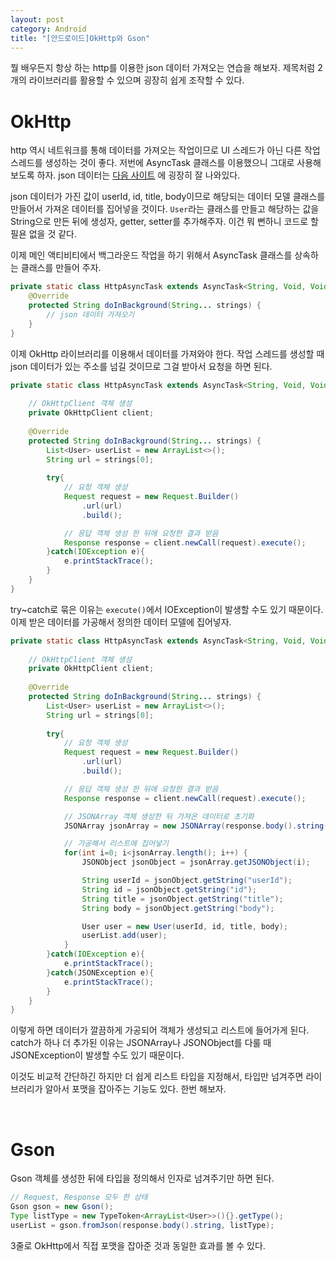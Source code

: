 ```yaml
---
layout: post
category: Android
title: "[안드로이드]OkHttp와 Gson"
---
```


뭘 배우든지 항상 하는 http를 이용한 json 데이터 가져오는 연습을 해보자. 제목처럼 2개의 라이브러리를 활용할 수 있으며 굉장히 쉽게 조작할 수 있다.

# OkHttp

http 역시 네트워크를 통해 데이터를 가져오는 작업이므로 UI 스레드가 아닌 다른 작업 스레드를 생성하는 것이 좋다. 저번에 AsyncTask 클래스를 이용했으니 그대로 사용해보도록 하자. json 데이터는 [다음 사이트](https://jsonplaceholder.typicode.com/posts) 에 굉장히 잘 나와있다.

json 데이터가 가진 값이 userId, id, title, body이므로 해당되는 데이터 모델 클래스를 만들어서 가져온 데이터를 집어넣을 것이다. `User`라는 클래스를 만들고 해당하는 값을 String으로 만든 뒤에 생성자, getter, setter를 추가해주자. 이건 뭐 뻔하니 코드로 할 필욘 없을 것 같다.

이제 메인 액티비티에서 백그라운드 작업을 하기 위해서 AsyncTask 클래스를 상속하는 클래스를 만들어 주자.

```java
private static class HttpAsyncTask extends AsyncTask<String, Void, Void> {
    @Override
    protected String doInBackground(String... strings) {
        // json 데이터 가져오기
    }
}
```

이제 OkHttp 라이브러리를 이용해서 데이터를 가져와야 한다. 작업 스레드를 생성할 때 json 데이터가 있는 주소를 넘길 것이므로 그걸 받아서 요청을 하면 된다.

```java
private static class HttpAsyncTask extends AsyncTask<String, Void, Void> {
    
    // OkHttpClient 객체 생성
    private OkHttpClient client;
    
    @Override
    protected String doInBackground(String... strings) {
        List<User> userList = new ArrayList<>();
    	String url = strings[0];
        
        try{
        	// 요청 객체 생성
            Request request = new Request.Builder()
                .url(url)
                .build();

            // 응답 객체 생성 한 뒤에 요청한 결과 받음
            Response response = client.newCall(request).execute();    
        }catch(IOException e){
            e.printStackTrace();
        }
    }
}
```

try~catch로 묶은 이유는 `execute()`에서 IOException이 발생할 수도 있기 때문이다. 이제 받은 데이터를 가공해서 정의한 데이터 모델에 집어넣자.

```java
private static class HttpAsyncTask extends AsyncTask<String, Void, Void> {
    
    // OkHttpClient 객체 생성
    private OkHttpClient client;
    
    @Override
    protected String doInBackground(String... strings) {
        List<User> userList = new ArrayList<>();
    	String url = strings[0];
        
        try{
            // 요청 객체 생성
            Request request = new Request.Builder()
                .url(url)
                .build();

            // 응답 객체 생성 한 뒤에 요청한 결과 받음
            Response response = client.newCall(request).execute();

            // JSONArray 객체 생성한 뒤 가져온 데이터로 초기화
            JSONArray jsonArray = new JSONArray(response.body().string());

            // 가공해서 리스트에 집어넣기
            for(int i=0; i<jsonArray.length(); i++) {
                JSONObject jsonObject = jsonArray.getJSONObject(i);

                String userId = jsonObject.getString("userId");
                String id = jsonObject.getString("id");
                String title = jsonObject.getString("title");
                String body = jsonObject.getString("body");

                User user = new User(userId, id, title, body);
                userList.add(user);
            }
        }catch(IOException e){
            e.printStackTrace();
        }catch(JSONException e){
            e.printStackTrace();
        }
    }
}
```

이렇게 하면 데이터가 깔끔하게 가공되어 객체가 생성되고 리스트에 들어가게 된다. catch가 하나 더 추가된 이유는 JSONArray나 JSONObject를 다룰 때 JSONException이 발생할 수도 있기 때문이다.

이것도 비교적 간단하긴 하지만 더 쉽게 리스트 타입을 지정해서, 타입만 넘겨주면 라이브러리가 알아서 포맷을 잡아주는 기능도 있다. 한번 해보자.

<br>

# Gson

Gson 객체를 생성한 뒤에 타입을 정의해서 인자로 넘겨주기만 하면 된다.

```java
// Request, Response 모두 한 상태
Gson gson = new Gson();
Type listType = new TypeToken<ArrayList<User>>(){}.getType();
userList = gson.fromJson(response.body().string, listType);
```

3줄로 OkHttp에서 직접 포맷을 잡아준 것과 동일한 효과를 볼 수 있다.